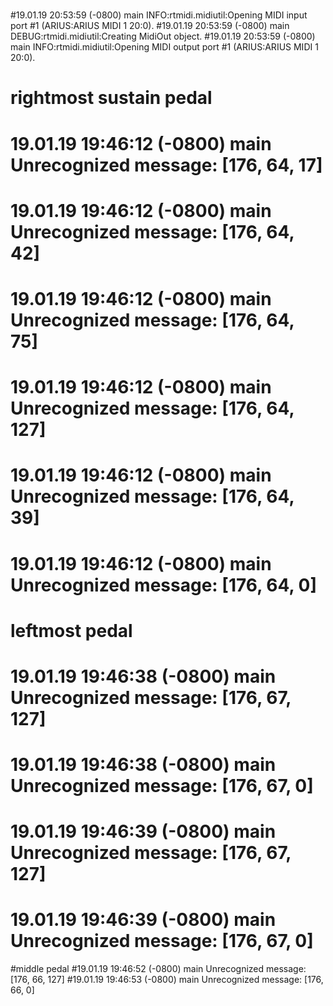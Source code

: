 #
#19.01.19 20:53:59 (-0800)  main  INFO:rtmidi.midiutil:Opening MIDI input port #1 (ARIUS:ARIUS MIDI 1 20:0).
#19.01.19 20:53:59 (-0800)  main  DEBUG:rtmidi.midiutil:Creating MidiOut object.
#19.01.19 20:53:59 (-0800)  main  INFO:rtmidi.midiutil:Opening MIDI output port #1 (ARIUS:ARIUS MIDI 1 20:0).
##
# rightmost sustain pedal

# 19.01.19 19:46:12 (-0800)  main  Unrecognized message: [176, 64, 17]
# 19.01.19 19:46:12 (-0800)  main  Unrecognized message: [176, 64, 42]
# 19.01.19 19:46:12 (-0800)  main  Unrecognized message: [176, 64, 75]
# 19.01.19 19:46:12 (-0800)  main  Unrecognized message: [176, 64, 127]
# 19.01.19 19:46:12 (-0800)  main  Unrecognized message: [176, 64, 39]
# 19.01.19 19:46:12 (-0800)  main  Unrecognized message: [176, 64, 0]

# leftmost pedal
# 19.01.19 19:46:38 (-0800)  main  Unrecognized message: [176, 67, 127]
# 19.01.19 19:46:38 (-0800)  main  Unrecognized message: [176, 67, 0]
# 19.01.19 19:46:39 (-0800)  main  Unrecognized message: [176, 67, 127]
# 19.01.19 19:46:39 (-0800)  main  Unrecognized message: [176, 67, 0]
#middle pedal
#19.01.19 19:46:52 (-0800)  main  Unrecognized message: [176, 66, 127]
#19.01.19 19:46:53 (-0800)  main  Unrecognized message: [176, 66, 0]
